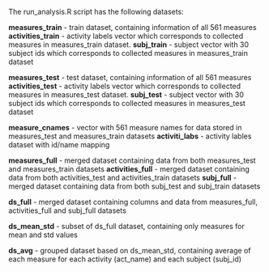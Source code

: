 The run_analysis.R script has the following datasets:

**measures_train** - train dataset, containing information of all 561 measures
**activities_train** - activity labels vector which corresponds to collected measures in measures_train dataset. 
**subj_train** - subject vector with 30 subject ids  which corresponds to collected measures in measures_train dataset

**measures_test** - test dataset, containing information of all 561 measures
**activities_test** -  activity labels vector which corresponds to collected measures in measures_test dataset. 
**subj_test** - subject vector with 30 subject ids  which corresponds to collected measures in measures_test dataset

**measure_cnames** - vector with 561 measure names for data stored in measures_test and measures_train datasets
**activiti_labs** - activity lables dataset with id/name mapping

**measures_full** - merged dataset containing data from both measures_test and measures_train datasets
**activities_full** - merged dataset containing data from both activities_test and activities_train datasets
**subj_full** - merged dataset containing data from both subj_test and subj_train datasets

**ds_full** -  merged dataset containing columns and data from measures_full, activities_full and subj_full datasets

**ds_mean_std** - subset of ds_full dataset, containing only measures for mean and std values

**ds_avg** - grouped dataset based on ds_mean_std, containing average of each measure for each activity (act_name) and each subject (subj_id)
